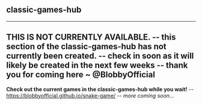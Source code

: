 ## classic-games-hub
--- 
**THIS IS NOT CURRENTLY AVAILABLE.**
-- this section of the classic-games-hub has not currently been created.
-- check in soon as it will likely be created in the next few weeks
-- thank you for coming here ~ @BlobbyOfficial
---
**Check out the current games in the classic-games-hub while you wait!**
-- https://blobbyofficial.github.io/snake-game/
-- *more coming soon...*
